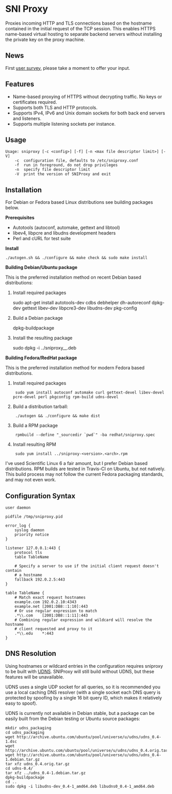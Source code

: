 SNI Proxy
=========

Proxies incoming HTTP and TLS connections based on the hostname contained in
the initial request of the TCP session. This enables HTTPS name-based virtual
hosting to separate backend servers without installing the private key on the
proxy machine.

News
----

First [user survey](https://docs.google.com/forms/d/1K9Wpm6dZqBl9w4vhx_t2sWhRvOeNbJ8n0DBzYOo6ILo/viewform), please take a moment to offer your input.

Features
--------
+ Name-based proxying of HTTPS without decrypting traffic. No keys or
  certificates required.
+ Supports both TLS and HTTP protocols.
+ Supports IPv4, IPv6 and Unix domain sockets for both back end servers and
  listeners.
+ Supports multiple listening sockets per instance.

Usage
-----

    Usage: sniproxy [-c <config>] [-f] [-n <max file descriptor limit>] [-V]
        -c  configuration file, defaults to /etc/sniproxy.conf
        -f  run in foreground, do not drop privileges
        -n  specify file descriptor limit
        -V  print the version of SNIProxy and exit


Installation
------------

For Debian or Fedora based Linux distributions see building packages below.

**Prerequisites**

+ Autotools (autoconf, automake, gettext and libtool)
+ libev4, libpcre and libudns development headers
+ Perl and cURL for test suite

**Install**

    ./autogen.sh && ./configure && make check && sudo make install

**Building Debian/Ubuntu package**

This is the preferred installation method on recent Debian based distributions:

1. Install required packages

    sudo apt-get install autotools-dev cdbs debhelper dh-autoreconf dpkg-dev gettext libev-dev libpcre3-dev libudns-dev pkg-config

2. Build a Debian package

    dpkg-buildpackage

3. Install the resulting package

    sudo dpkg -i ../sniproxy_<version>_<arch>.deb

**Building Fedora/RedHat package**

This is the preferred installation method for modern Fedora based distributions.

1. Install required packages

        sudo yum install autoconf automake curl gettext-devel libev-devel pcre-devel perl pkgconfig rpm-build udns-devel

2. Build a distribution tarball:

        ./autogen && ./configure && make dist

3. Build a RPM package

        rpmbuild --define "_sourcedir `pwd`" -ba redhat/sniproxy.spec

4. Install resulting RPM

        sudo yum install ../sniproxy-<version>.<arch>.rpm

I've used Scientific Linux 6 a fair amount, but I prefer Debian based
distributions. RPM builds are tested in Travis-CI on Ubuntu, but not natively.
This build process may not follow the current Fedora packaging standards, and
may not even work.


Configuration Syntax
--------------------

    user daemon

    pidfile /tmp/sniproxy.pid

    error_log {
        syslog daemon
        priority notice
    }

    listener 127.0.0.1:443 {
        protocol tls
        table TableName

        # Specify a server to use if the initial client request doesn't contain
        # a hostname
        fallback 192.0.2.5:443
    }

    table TableName {
        # Match exact request hostnames
        example.com 192.0.2.10:4343
        example.net [2001:DB8::1:10]:443
        # Or use regular expression to match
        .*\\.com    [2001:DB8::1:11]:443
        # Combining regular expression and wildcard will resolve the hostname
        # client requested and proxy to it
        .*\\.edu    *:443
    }

DNS Resolution
--------------

Using hostnames or wildcard entries in the configuration requires sniproxy to
be built with [UDNS](http://www.corpit.ru/mjt/udns.html). SNIProxy will still
build without UDNS, but these features will be unavailable.

UDNS uses a single UDP socket for all queries, so it is recommended you use a
local caching DNS resolver (with a single socket each DNS query is protected by
spoofing by a single 16 bit query ID, which makes it relatively easy to spoof).

UDNS is currently not available in Debian stable, but a package can be easily
built from the Debian testing or Ubuntu source packages:

    mkdir udns_packaging
    cd udns_packaging
    wget http://archive.ubuntu.com/ubuntu/pool/universe/u/udns/udns_0.4-1.dsc
    wget http://archive.ubuntu.com/ubuntu/pool/universe/u/udns/udns_0.4.orig.tar.gz
    wget http://archive.ubuntu.com/ubuntu/pool/universe/u/udns/udns_0.4-1.debian.tar.gz
    tar xfz udns_0.4.orig.tar.gz
    cd udns-0.4/
    tar xfz ../udns_0.4-1.debian.tar.gz
    dpkg-buildpackage
    cd ..
    sudo dpkg -i libudns-dev_0.4-1_amd64.deb libudns0_0.4-1_amd64.deb

